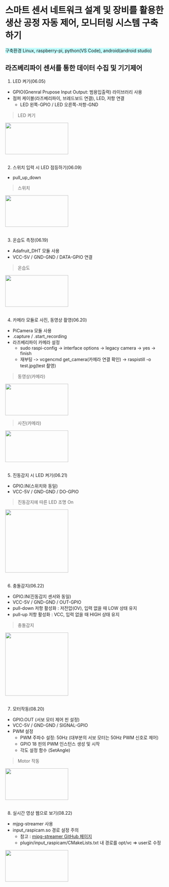 



# 스마트 센서 네트워크 설계 및 장비를 활용한 생산 공정 자동 제어, 모니터링 시스템 구축하기

<span style="background-color:#C0FFFF">구축환경  Linux, raspberry-pi, python(VS Code), android(android studio)</span>


## 라즈베리파이 센서를 통한 데이터 수집 및 기기제어

1. LED 켜기(06.05)
- GPIO(Gnenral Prupose Input Output: 범용입출력) 라이브러리 사용
- 점퍼 케이블(라즈베리파이, 브레드보드 연결), LED, 저항 연결
    - LED 왼쪽-GPIO / LED 오른쪽-저항-GND

> LED 켜기
<img width="200" height="100" src="https://github.com/HyeongChank/Raspberry_pi/assets/122770625/083a0c25-f94a-447f-9058-7998667e6243"/>
<br><br>

2. 스위치 입력 시 LED 점등하기(06.09)
- pull_up_down

> 스위치
<img width="200" height="100" src="https://github.com/HyeongChank/Raspberry_pi/assets/122770625/4ecca2e1-a5e6-47e0-8b33-2d3f8ff8b52b"/>
<br><br>

3. 온습도 측정(06.19)
- Adafruit_DHT 모듈 사용
- VCC-5V / GND-GND / DATA-GPIO 연결

> 온습도
<img width="200" height="100" src="https://github.com/HyeongChank/Raspberry_pi/assets/122770625/e919baae-1be2-4c43-a0fe-ba2997a9dc58"/>
<br><br>

4. 카메라 모듈로 사진, 동영상 촬영(06.20)
- PiCamera 모듈 사용
- .capture / .start_recording
- 라즈베리파이 카메라 설정
    - sudo raspi-config -> interface options -> legacy camera -> yes -> finish
    - 재부팅 -> vcgencmd get_camera(카메라 연결 확인) -> raspistill -o test.jpg(test 촬영)

> 동영상(카메라)
<img width="200" height="100" src="https://github.com/HyeongChank/Raspberry_pi/assets/122770625/b2269571-27de-4cec-ab94-c4ab68821a6c"/>

> 사진(카메라)
<img width="200" height="100" src="https://github.com/HyeongChank/Raspberry_pi/assets/122770625/114b1aa8-c49f-45ab-9340-eeb5bd8a9e54"/>
<br><br>

5. 진동감지 시 LED 켜기(06.21)
- GPIO.IN(스위치와 동일)
- VCC-5V / GND-GND / DO-GPIO

> 진동감지에 따른 LED 조명 On
<img width="200" height="200" src="https://github.com/HyeongChank/Raspberry_pi/assets/122770625/0d671ea5-7567-4161-9b9c-fba7abc75560"/>
<br><br>

6. 충돌감지(06.22)
- GPIO.IN(진동감지 센서와 동일)
- VCC-5V / GND-GND / OUT-GPIO
- pull-down 저항 활성화 : 저전압(OV), 입력 없을 때 LOW 상태 유지
- pull-up 저항 활성화 : VCC, 입력 없을 때 HIGH 상태 유지

> 충돌감지
<img width="200" height="200" src="https://github.com/HyeongChank/Raspberry_pi/assets/122770625/c9e7f7f3-7599-46c6-80fd-6ed4fffc13b8"/>
<br><br>

7. 모터작동(08.20)
- GPIO.OUT (서보 모터 제어 핀 설정)
- VCC-5V / GND-GND / SIGNAL-GPIO
- PWM 설정
    - PWM 주파수 설정: 50Hz (대부분의 서보 모터는 50Hz PWM 신호로 제어)
    - GPIO 18 핀의 PWM 인스턴스 생성 및 시작
    - 각도 설정 함수 (SetAngle)

> Motor 작동
<img width="200" height="100" src="https://github.com/HyeongChank/smart_sensor_control/assets/122770625/dfd834cc-00de-4e6c-89b7-aec8ed977aba"/>
<br><br>

8. 실시간 영상 웹으로 보기(08.22)
- mjpg-streamer 사용
- input_raspicam.so 경로 설정 주의
    - 참고 : [mjpg-streamer GitHub 페이지](https://github.com/jacksonliam/mjpg-streamer)
    - plugin/input_raspicam/CMakeLists.txt 내 경로를 opt/vc => user로 수정
<img width="200" height="100" src="https://github.com/HyeongChank/smart_sensor_control/assets/122770625/5b8531af-4229-464d-ae46-0d8bc6814e1f"/>


















